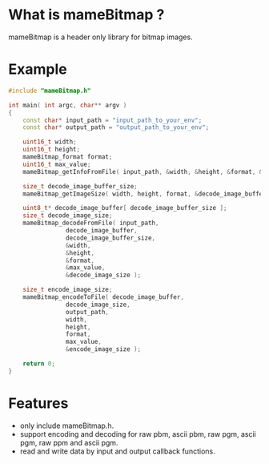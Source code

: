 What is mameBitmap ?
===============
mameBitmap is a header only library for bitmap images.

Example
===============
```cpp
#include "mameBitmap.h"

int main( int argc, char** argv )
{
    const char* input_path = "input_path_to_your_env";
    const char* output_path = "output_path_to_your_env";

    uint16_t width;
    uint16_t height;
    mameBitmap_format format;
    uint16_t max_value;
    mameBitmap_getInfoFromFile( input_path, &width, &height, &format, &max_value );

    size_t decode_image_buffer_size;
    mameBitmap_getImageSize( width, height, format, &decode_image_buffer_size );

    uint8_t* decode_image_buffer[ decode_image_buffer_size ];
    size_t decode_image_size;
    mameBitmap_decodeFromFile( input_path,
                decode_image_buffer,
                decode_image_buffer_size,
                &width,
                &height,
                &format,
                &max_value,
                &decode_image_size );

    size_t encode_image_size;
    mameBitmap_encodeToFile( decode_image_buffer,
                decode_image_size,
                output_path,
                width,
                height,
                format,
                max_value,
                &encode_image_size );

    return 0;
}
```

Features
===============
* only include mameBitmap.h.
* support encoding and decoding for  raw pbm, ascii pbm, raw pgm, ascii pgm, raw ppm and ascii pgm.
* read and write data by input and output callback functions.
